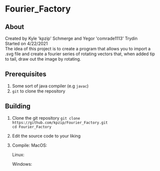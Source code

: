# Fourier_Factory
## About
Created by Kyle 'kpzip' Schmerge and Yegor 'comrade1113' Trydin<br>
Started on 4/22/2021<br>
The idea of this project is to create a program that allows you to import a .svg file and create a fourier series of rotating vectors that, when added tip to tail, draw out the image by rotating.
## Prerequisites 
1. Some sort of java compiler (e.g `javac`)
2. `git` to clone the repository
## Building
1. Clone the git repository
	`git clone https://github.com/kpzip/Fourier_Factory.git`<br>
	`cd Fourier_Factory`
2. Edit the source code to your liking
3. Compile:
	MacOS:
	
	Linux:
	
	Windows:
